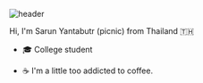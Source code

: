 ![header](https://capsule-render.vercel.app/api?type=wave&color=auto&height=300&section=header&text=Hi%20there&fontSize=90&animation=fadeIn&fontAlignY=40)

Hi, I'm Sarun Yantabutr (picnic) from Thailand :thailand:

- :mortar_board: College student

- ☕ I'm a little too addicted to coffee.
